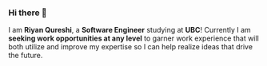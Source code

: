 ### Hi there 👋

I am **Riyan Qureshi**, a **Software Engineer** studying at **UBC**! Currently I am **seeking work opportunities at any level** to garner work experience that will both utilize and improve my expertise so I can help realize ideas that drive the future.

<!--
**Riyan-Qureshi/Riyan-Qureshi** is a ✨ _special_ ✨ repository because its `README.md` (this file) appears on your GitHub profile.

Here are some ideas to get you started:

- 🔭 I’m currently working on ...
- 🌱 I’m currently learning ...
- 👯 I’m looking to collaborate on ...
- 🤔 I’m looking for help with ...
- 💬 Ask me about ...
- 📫 How to reach me: ...
- 😄 Pronouns: ...
- ⚡ Fun fact: ...
-->

